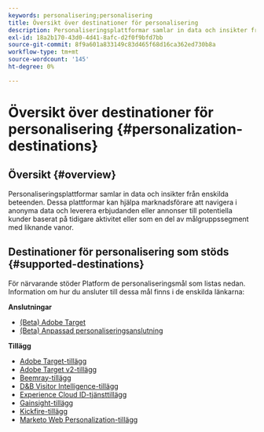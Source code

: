 ```yaml
---
keywords: personalisering;personalisering
title: Översikt över destinationer för personalisering
description: Personaliseringsplattformar samlar in data och insikter från enskilda beteenden. Dessa plattformar kan hjälpa marknadsförare att navigera i anonyma data och leverera erbjudanden eller annonser till potentiella kunder baserat på tidigare aktivitet eller som en del av målgruppssegment med liknande vanor.
exl-id: 18a2b170-43d0-4d41-8afc-d2f0f9bfd7bb
source-git-commit: 8f9a601a833149c83d465f68d16ca362ed730b8a
workflow-type: tm+mt
source-wordcount: '145'
ht-degree: 0%

---
```


# Översikt över destinationer för personalisering {#personalization-destinations}

## Översikt {#overview}

Personaliseringsplattformar samlar in data och insikter från enskilda beteenden. Dessa plattformar kan hjälpa marknadsförare att navigera i anonyma data och leverera erbjudanden eller annonser till potentiella kunder baserat på tidigare aktivitet eller som en del av målgruppssegment med liknande vanor.

## Destinationer för personalisering som stöds {#supported-destinations}

För närvarande stöder Platform de personaliseringsmål som listas nedan. Information om hur du ansluter till dessa mål finns i de enskilda länkarna:

**Anslutningar**

* [(Beta) Adobe Target](adobe-target-connection.md)
* [(Beta) Anpassad personaliseringsanslutning](custom-personalization.md)

**Tillägg**

* [Adobe Target-tillägg](adobe-target.md)
* [Adobe Target v2-tillägg](adobe-target-v2.md)
* [Beemray-tillägg](beemray.md)
* [D&amp;B Visitor Intelligence-tillägg](dnb.md)
* [Experience Cloud ID-tjänsttillägg](adobe-ecid.md)
* [Gainsight-tillägg](gainsight.md)
* [Kickfire-tillägg](kickfire.md)
* [Marketo Web Personalization-tillägg](marketo-web-personalization.md)
